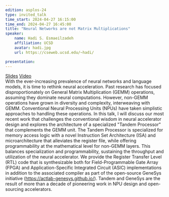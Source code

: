 ```yaml
---
edition: asplos-24
type: invited_talk
time_start: 2024-04-27 16:15:00
time_end: 2024-04-27 16:45:00
title: "Neural Networks are not Matrix Multiplications"
speaker:
    name: Hadi S. Esmaeilzadeh 
    affiliation: UCSD
    avatar: hadi.jpg  
    url: https://cseweb.ucsd.edu/~hadi/

presentation: 
---
```

<a href="">Slides</a> <a href="https://drive.google.com/file/d/1Gp6hKOl10_-xQeSKiBAzOzDUkaTZDQuX/view?usp=share_link">Video</a><br>With the ever-increasing prevalence of neural networks and language models, it is time to rethink neural acceleration. Past research has focused disproportionately on General Matrix Multiplication (GEMM) operations, assuming they dominate neural computations. However, non-GEMM operations have grown in diversity and complexity, interweaving with GEMM. Conventional Neural Processing Units (NPUs) have taken simplistic approaches to handling these operations. In this talk, I will discuss our most recent work that challenges the conventional wisdom in neural accelerator design and explores the architecture of a specialized "Tandem Processor" that complements the GEMM unit. The Tandem Processor is specialized for memory access logic with a novel Instruction Set Architecture (ISA) and microarchitecture that alleviates the register file, while offering programmability at the mathematical level for non-GEMM layers. This balances specialization and programmability, sustaining the throughput and utilization of the neural accelerator. We provide the Register Transfer Level (RTL) code that is synthesizable both for Field-Programmable Gate Array (FPGA) and Application-Specific Integrated Circuit (ASIC) implementations in addition to the associated compiler as part of the open-source GeneSys initiative (https://actlab-genesys.github.io/). Tandem and GeneSys are the result of more than a decade of pioneering work in NPU design and open-sourcing accelerators.

